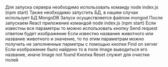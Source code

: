 Для запуска сервера необходимо использовать команду node index.js (npm start)
Также необходимо запустить БД, в нашем случаи использует БД MongoDB Запуск осуществляется файлом mongod
После запускаем React приложение командой node index.js (npm start)
Если известны все параметры то можно использовать кнопку Send request ответом будет изображение
Если известно название животного или название животного и значение, то по этим параметрам можно получить не заполненные парметры с помощью кнопки  Find on server
Если изображение было найдено то в поле Image выводиться его название, иначе Image not found
Кнопка Reset служит для очистки полей